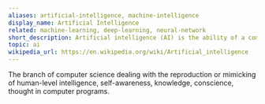 ```yaml
---
aliases: artificial-intelligence, machine-intelligence
display_name: Artificial Intelligence
related: machine-learning, deep-learning, neural-network
short_description: Artificial intelligence (AI) is the ability of a computer or machine to perform tasks commonly associated with intelligent beings.
topic: ai
wikipedia_url: https://en.wikipedia.org/wiki/Artificial_intelligence
---
```

The branch of computer science dealing with the reproduction or mimicking of human-level intelligence, self-awareness, knowledge, conscience, thought in computer programs.
